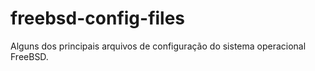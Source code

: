 # freebsd-config-files
Alguns dos principais arquivos de configuração do sistema operacional FreeBSD. 
